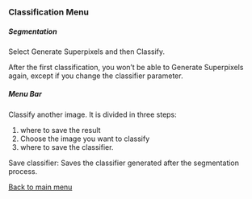 ### Classification Menu

##### Segmentation

Select Generate Superpixels and then Classify.

After the first classification,  you won’t be able to Generate Superpixels again, except if you change the classifier parameter.

##### Menu Bar

Classify another image. It is divided in three steps:

1. where to save the result
2. Choose the image you want to classify
3. where to save the classifier.

Save classifier: Saves the classifier generated after the segmentation process.

[Back to main menu](help.md)

